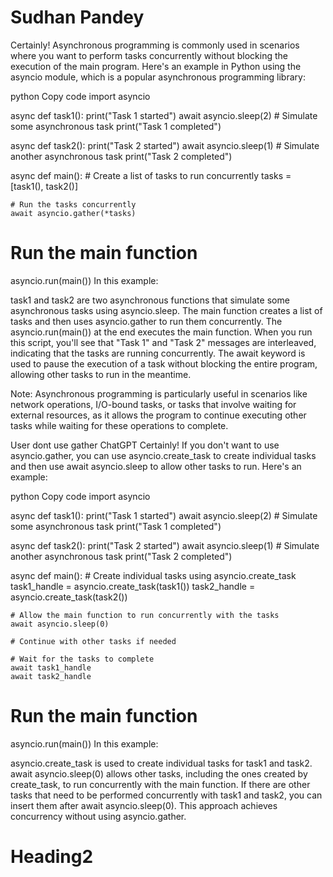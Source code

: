 # Sudhan Pandey

Certainly! Asynchronous programming is commonly used in scenarios where you want to perform tasks concurrently without blocking the execution of the main program. Here's an example in Python using the asyncio module, which is a popular asynchronous programming library:

python
Copy code
import asyncio

async def task1():
    print("Task 1 started")
    await asyncio.sleep(2)  # Simulate some asynchronous task
    print("Task 1 completed")

async def task2():
    print("Task 2 started")
    await asyncio.sleep(1)  # Simulate another asynchronous task
    print("Task 2 completed")

async def main():
    # Create a list of tasks to run concurrently
    tasks = [task1(), task2()]

    # Run the tasks concurrently
    await asyncio.gather(*tasks)

# Run the main function
asyncio.run(main())
In this example:

task1 and task2 are two asynchronous functions that simulate some asynchronous tasks using asyncio.sleep.
The main function creates a list of tasks and then uses asyncio.gather to run them concurrently.
The asyncio.run(main()) at the end executes the main function.
When you run this script, you'll see that "Task 1" and "Task 2" messages are interleaved, indicating that the tasks are running concurrently. The await keyword is used to pause the execution of a task without blocking the entire program, allowing other tasks to run in the meantime.

Note: Asynchronous programming is particularly useful in scenarios like network operations, I/O-bound tasks, or tasks that involve waiting for external resources, as it allows the program to continue executing other tasks while waiting for these operations to complete.




User
dont use gather
ChatGPT
Certainly! If you don't want to use asyncio.gather, you can use asyncio.create_task to create individual tasks and then use await asyncio.sleep to allow other tasks to run. Here's an example:

python
Copy code
import asyncio

async def task1():
    print("Task 1 started")
    await asyncio.sleep(2)  # Simulate some asynchronous task
    print("Task 1 completed")

async def task2():
    print("Task 2 started")
    await asyncio.sleep(1)  # Simulate another asynchronous task
    print("Task 2 completed")

async def main():
    # Create individual tasks using asyncio.create_task
    task1_handle = asyncio.create_task(task1())
    task2_handle = asyncio.create_task(task2())

    # Allow the main function to run concurrently with the tasks
    await asyncio.sleep(0)

    # Continue with other tasks if needed

    # Wait for the tasks to complete
    await task1_handle
    await task2_handle

# Run the main function
asyncio.run(main())
In this example:

asyncio.create_task is used to create individual tasks for task1 and task2.
await asyncio.sleep(0) allows other tasks, including the ones created by create_task, to run concurrently with the main function.
If there are other tasks that need to be performed concurrently with task1 and task2, you can insert them after await asyncio.sleep(0).
This approach achieves concurrency without using asyncio.gather.






# Heading2
